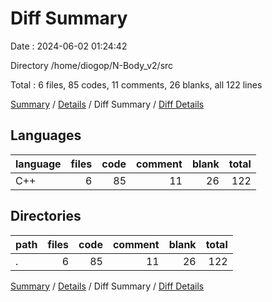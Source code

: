 # Diff Summary

Date : 2024-06-02 01:24:42

Directory /home/diogop/N-Body_v2/src

Total : 6 files,  85 codes, 11 comments, 26 blanks, all 122 lines

[Summary](results.md) / [Details](details.md) / Diff Summary / [Diff Details](diff-details.md)

## Languages
| language | files | code | comment | blank | total |
| :--- | ---: | ---: | ---: | ---: | ---: |
| C++ | 6 | 85 | 11 | 26 | 122 |

## Directories
| path | files | code | comment | blank | total |
| :--- | ---: | ---: | ---: | ---: | ---: |
| . | 6 | 85 | 11 | 26 | 122 |

[Summary](results.md) / [Details](details.md) / Diff Summary / [Diff Details](diff-details.md)